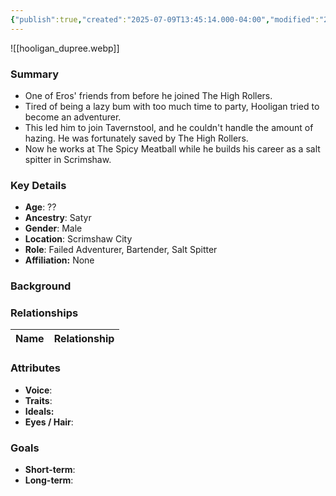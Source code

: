 ```yaml
---
{"publish":true,"created":"2025-07-09T13:45:14.000-04:00","modified":"2025-07-09T13:50:36.384-04:00","published":"2025-07-09T13:50:36.384-04:00","cssclasses":"","Age":"??","Ancestry":"Satyr","Gender":"Male","Location":["Scrimshaw City"],"Role":["Failed Adventurer, Bartender, Salt Spitter"],"Affiliation":["None"]}
---
```



![[hooligan_dupree.webp]]
### Summary
- One of Eros' friends from before he joined The High Rollers.
- Tired of being a lazy bum with too much time to party, Hooligan tried to become an adventurer.
- This led him to join Tavernstool, and he couldn't handle the amount of hazing. He was fortunately saved by The High Rollers.
- Now he works at The Spicy Meatball while he builds his career as a salt spitter in Scrimshaw.

### Key Details
- **Age**: ??
- **Ancestry**: Satyr
- **Gender**: Male
- **Location**: Scrimshaw City
- **Role**: Failed Adventurer, Bartender, Salt Spitter
- **Affiliation:** None

### Background


### Relationships

| Name  | Relationship |
| ----- | ------------ |

### Attributes
- **Voice**:
- **Traits**:  
- **Ideals:**
- **Eyes / Hair**:  

### Goals
- **Short-term**:  
- **Long-term**:  
